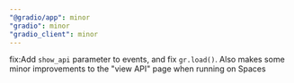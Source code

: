 ```yaml
---
"@gradio/app": minor
"gradio": minor
"gradio_client": minor
---
```


fix:Add `show_api` parameter to events, and fix `gr.load()`. Also makes some minor improvements to the "view API" page when running on Spaces
